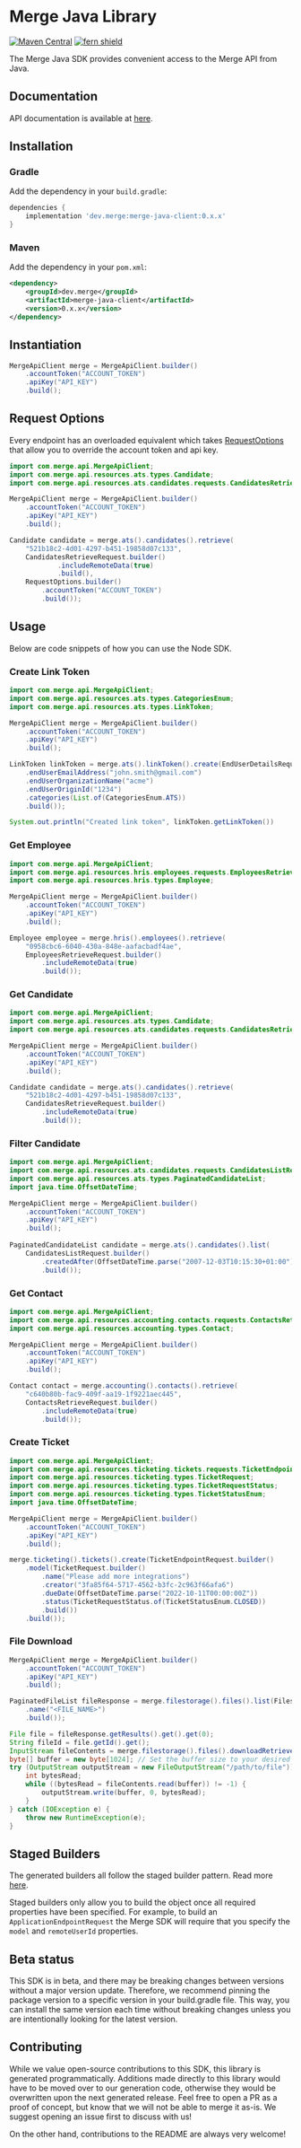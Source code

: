 # Merge Java Library

[![Maven Central](https://img.shields.io/maven-central/v/io.github.fern-api/merge)](https://central.sonatype.com/artifact/io.github.fern-api/merge) 
[![fern shield](https://img.shields.io/badge/%F0%9F%8C%BF-SDK%20generated%20by%20Fern-brightgreen)](https://github.com/fern-api/fern)

The Merge Java SDK provides convenient access to the Merge API from Java. 

## Documentation

API documentation is available at [here](https://docs.merge.dev/basics/authentication/).

## Installation

### Gradle

Add the dependency in your `build.gradle`:

```groovy
dependencies {
    implementation 'dev.merge:merge-java-client:0.x.x'
}
```

### Maven

Add the dependency in your `pom.xml`:

```xml
<dependency>
    <groupId>dev.merge</groupId>
    <artifactId>merge-java-client</artifactId>
    <version>0.x.x</version>
</dependency>
```

## Instantiation

```java
MergeApiClient merge = MergeApiClient.builder()
    .accountToken("ACCOUNT_TOKEN")
    .apiKey("API_KEY")
    .build();
```

## Request Options
Every endpoint has an overloaded equivalent which takes [RequestOptions](./src/main/java/com/merge/api/core/RequestOptions.java)
that allow you to override the account token and api key.

```java
import com.merge.api.MergeApiClient;
import com.merge.api.resources.ats.types.Candidate;
import com.merge.api.resources.ats.candidates.requests.CandidatesRetrieveRequest;

MergeApiClient merge = MergeApiClient.builder()
    .accountToken("ACCOUNT_TOKEN")
    .apiKey("API_KEY")
    .build();

Candidate candidate = merge.ats().candidates().retrieve(
    "521b18c2-4d01-4297-b451-19858d07c133", 
    CandidatesRetrieveRequest.builder()
            .includeRemoteData(true)
            .build(), 
    RequestOptions.builder()
        .accountToken("ACCOUNT_TOKEN")
        .build());
```

## Usage

Below are code snippets of how you can use the Node SDK.

### Create Link Token

```java
import com.merge.api.MergeApiClient;
import com.merge.api.resources.ats.types.CategoriesEnum;
import com.merge.api.resources.ats.types.LinkToken;

MergeApiClient merge = MergeApiClient.builder()
    .accountToken("ACCOUNT_TOKEN")
    .apiKey("API_KEY")
    .build();

LinkToken linkToken = merge.ats().linkToken().create(EndUserDetailsRequest.builder()
    .endUserEmailAddress("john.smith@gmail.com")
    .endUserOrganizationName("acme")
    .endUserOriginId("1234")
    .categories(List.of(CategoriesEnum.ATS))
    .build());

System.out.println("Created link token", linkToken.getLinkToken())
```

### Get Employee

```java
import com.merge.api.MergeApiClient;
import com.merge.api.resources.hris.employees.requests.EmployeesRetrieveRequest;
import com.merge.api.resources.hris.types.Employee;

MergeApiClient merge = MergeApiClient.builder()
    .accountToken("ACCOUNT_TOKEN")
    .apiKey("API_KEY")
    .build();

Employee employee = merge.hris().employees().retrieve(
    "0958cbc6-6040-430a-848e-aafacbadf4ae",
    EmployeesRetrieveRequest.builder()
        .includeRemoteData(true)
        .build());
```

### Get Candidate

```java
import com.merge.api.MergeApiClient;
import com.merge.api.resources.ats.types.Candidate;
import com.merge.api.resources.ats.candidates.requests.CandidatesRetrieveRequest;

MergeApiClient merge = MergeApiClient.builder()
    .accountToken("ACCOUNT_TOKEN")
    .apiKey("API_KEY")
    .build();

Candidate candidate = merge.ats().candidates().retrieve(
    "521b18c2-4d01-4297-b451-19858d07c133", 
    CandidatesRetrieveRequest.builder()
        .includeRemoteData(true)
        .build());
```

### Filter Candidate

```java
import com.merge.api.MergeApiClient;
import com.merge.api.resources.ats.candidates.requests.CandidatesListRequest;
import com.merge.api.resources.ats.types.PaginatedCandidateList;
import java.time.OffsetDateTime;

MergeApiClient merge = MergeApiClient.builder()
    .accountToken("ACCOUNT_TOKEN")
    .apiKey("API_KEY")
    .build();
    
PaginatedCandidateList candidate = merge.ats().candidates().list(
    CandidatesListRequest.builder()
        .createdAfter(OffsetDateTime.parse("2007-12-03T10:15:30+01:00"))
        .build());
```

### Get Contact

```java
import com.merge.api.MergeApiClient;
import com.merge.api.resources.accounting.contacts.requests.ContactsRetrieveRequest;
import com.merge.api.resources.accounting.types.Contact;

MergeApiClient merge = MergeApiClient.builder()
    .accountToken("ACCOUNT_TOKEN")
    .apiKey("API_KEY")
    .build();

Contact contact = merge.accounting().contacts().retrieve(
    "c640b80b-fac9-409f-aa19-1f9221aec445", 
    ContactsRetrieveRequest.builder()
        .includeRemoteData(true)
        .build());
```

### Create Ticket

```java
import com.merge.api.MergeApiClient;
import com.merge.api.resources.ticketing.tickets.requests.TicketEndpointRequest;
import com.merge.api.resources.ticketing.types.TicketRequest;
import com.merge.api.resources.ticketing.types.TicketRequestStatus;
import com.merge.api.resources.ticketing.types.TicketStatusEnum;
import java.time.OffsetDateTime;

MergeApiClient merge = MergeApiClient.builder()
    .accountToken("ACCOUNT_TOKEN")
    .apiKey("API_KEY")
    .build();

merge.ticketing().tickets().create(TicketEndpointRequest.builder()
    .model(TicketRequest.builder()
        .name("Please add more integrations")
        .creator("3fa85f64-5717-4562-b3fc-2c963f66afa6")
        .dueDate(OffsetDateTime.parse("2022-10-11T00:00:00Z"))
        .status(TicketRequestStatus.of(TicketStatusEnum.CLOSED))
        .build())
    .build());
```

### File Download

```java
MergeApiClient merge = MergeApiClient.builder()
    .accountToken("ACCOUNT_TOKEN")
    .apiKey("API_KEY")
    .build();

PaginatedFileList fileResponse = merge.filestorage().files().list(FilesListRequest.builder()
    .name("<FILE_NAME>")
    .build());

File file = fileResponse.getResults().get().get(0);
String fileId = file.getId().get();
InputStream fileContents = merge.filestorage().files().downloadRetrieve(fileId);
byte[] buffer = new byte[1024]; // Set the buffer size to your desired value
try (OutputStream outputStream = new FileOutputStream("/path/to/file")) {
    int bytesRead;
    while ((bytesRead = fileContents.read(buffer)) != -1) {
        outputStream.write(buffer, 0, bytesRead);
    }
} catch (IOException e) {
    throw new RuntimeException(e);
}
```

## Staged Builders
The generated builders all follow the staged builder pattern. Read more [here](https://immutables.github.io/immutable.html#staged-builder). 

Staged builders only allow you to build the object once all required properties have been specified. For example, to build an `ApplicationEndpointRequest` the Merge SDK will require that you specify the `model` and `remoteUserId` properties. 

## Beta status

This SDK is in beta, and there may be breaking changes between versions without a major version update. Therefore, we recommend pinning the package version to a specific version in your build.gradle file. This way, you can install the same version each time without breaking changes unless you are intentionally looking for the latest version.

## Contributing

While we value open-source contributions to this SDK, this library is generated programmatically. Additions made directly to this library would have to be moved over to our generation code, otherwise they would be overwritten upon the next generated release. Feel free to open a PR as a proof of concept, but know that we will not be able to merge it as-is. We suggest opening an issue first to discuss with us!

On the other hand, contributions to the README are always very welcome!